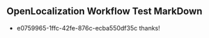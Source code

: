 ## OpenLocalization Workflow Test MarkDown
* e0759965-1ffc-42fe-876c-ecba550df35c thanks!

<!--HONumber=Jul16_HO3-->



